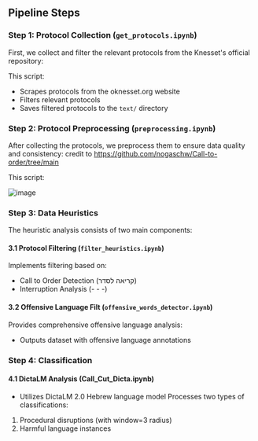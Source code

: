 
## Pipeline Steps

### Step 1: Protocol Collection (`get_protocols.ipynb`)
First, we collect and filter the relevant protocols from the Knesset's official repository:

This script:
- Scrapes protocols from the oknesset.org website
- Filters relevant protocols 
- Saves filtered protocols to the `text/` directory

### Step 2: Protocol Preprocessing (`preprocessing.ipynb`)
After collecting the protocols, we preprocess them to ensure data quality and consistency:
credit to https://github.com/nogaschw/Call-to-order/tree/main

This script:

![image](https://github.com/user-attachments/assets/0821ad0d-2b0d-4fad-93ac-3a453f96b50b)

### Step 3: Data Heuristics
The heuristic analysis consists of two main components:

#### 3.1 Protocol Filtering (`filter_heuristics.ipynb`)
Implements filtering based on:
- Call to Order Detection (קריאה לסדר)
- Interruption Analysis (- - -)


#### 3.2 Offensive Language Filt (`offensive_words_detector.ipynb`)
Provides comprehensive offensive language analysis:
- Outputs dataset with offensive language annotations

### Step 4: Classification
#### 4.1 DictaLM Analysis (Call_Cut_Dicta.ipynb)
- Utilizes DictaLM 2.0 Hebrew language model
Processes two types of classifications:
1. Procedural disruptions (with window=3 radius)
2. Harmful language instances
